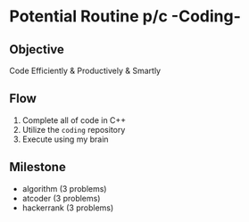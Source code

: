 # Potential Routine p/c -Coding-

## Objective

Code Efficiently & Productively & Smartly

## Flow

1. Complete all of code in C++
2. Utilize the `coding` repository
3. Execute using my brain

## Milestone

- algorithm (3 problems)
- atcoder (3 problems)
- hackerrank (3 problems)
